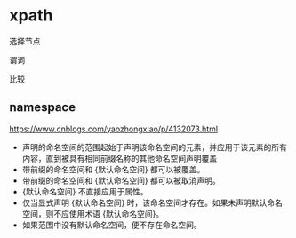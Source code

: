 # xpath

选择节点

谓词

比较

## namespace

https://www.cnblogs.com/yaozhongxiao/p/4132073.html

- 声明的命名空间的范围起始于声明该命名空间的元素，并应用于该元素的所有内容，直到被具有相同前缀名称的其他命名空间声明覆盖
- 带前缀的命名空间和 {默认命名空间} 都可以被覆盖。
- 带前缀的命名空间和 {默认命名空间} 都可以被取消声明。
- {默认命名空间} 不直接应用于属性。
- 仅当显式声明 {默认命名空间} 时，该命名空间才存在。如果未声明默认命名空间，则不应使用术语 {默认命名空间}。
- 如果范围中没有默认命名空间，便不存在命名空间。